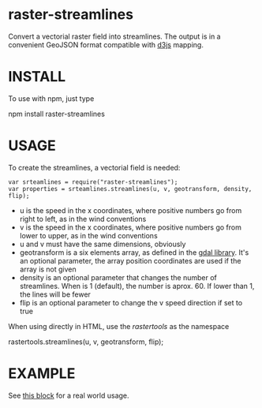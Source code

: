 # raster-streamlines

Convert a vectorial raster field into streamlines. The output is in a convenient GeoJSON format compatible with [d3js](d3js.org) mapping.

INSTALL
=======

To use with npm, just type

  npm install raster-streamlines

USAGE
=====

To create the streamlines, a vectorial field is needed:

    var srteamlines = require("raster-streamlines");
    var properties = srteamlines.streamlines(u, v, geotransform, density, flip);

* u is the speed in the x coordinates, where positive numbers go from right to left, as in the wind conventions
* v is the speed in the x coordinates, where positive numbers go from lower to upper, as in the wind conventions
* u and v must have the same dimensions, obviously
* geotransform is a six elements array, as defined in the [gdal library](http://www.gdal.org/gdal_datamodel.html). It's an optional parameter, the array position coordinates are used if the array is not given
* density is an optional parameter that changes the number of streamlines. When is 1 (default), the number is aprox. 60. If lower than 1, the lines will be fewer
* flip  is an optional parameter to change the v speed direction if set to true

When using directly in HTML, use the *rastertools* as the namespace

  rastertools.streamlines(u, v, geotransform, flip);

EXAMPLE
=======

See [this block](http://bl.ocks.org/rveciana/edb1dd43f3edc5d16ecaf4839c032dec) for a real world usage.
